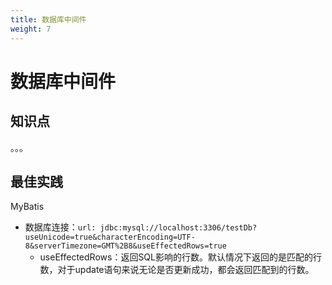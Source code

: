 ```yaml
---
title: 数据库中间件
weight: 7
---
```


# 数据库中间件

## 知识点

。。。

## 最佳实践

MyBatis

- 数据库连接：`url: jdbc:mysql://localhost:3306/testDb?useUnicode=true&characterEncoding=UTF-8&serverTimezone=GMT%2B8&useEffectedRows=true`
	+ useEffectedRows：返回SQL影响的行数。默认情况下返回的是匹配的行数，对于update语句来说无论是否更新成功，都会返回匹配到的行数。
